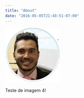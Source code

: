 ```yaml
---
title: "About"
date: "2016-05-05T21:48:51-07:00"
---
```


![](/content/about_files/Michelangelo.png)

Teste de imagem 4!

